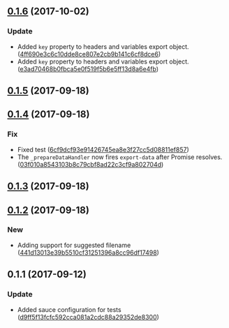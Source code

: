 <a name="0.1.6"></a>
## [0.1.6](https://github.com/advanced-rest-client/arc-data-export/compare/0.1.4...0.1.6) (2017-10-02)


### Update

* Added `key` property to headers and variables export object. ([4ff690e3c6c10dde8ce807e2cb9b141c6cf8dce6](https://github.com/advanced-rest-client/arc-data-export/commit/4ff690e3c6c10dde8ce807e2cb9b141c6cf8dce6))
* Added `key` property to headers and variables export object. ([e3ad70468b0fbca5e0f519f5b6e5ff13d8a6e4fb](https://github.com/advanced-rest-client/arc-data-export/commit/e3ad70468b0fbca5e0f519f5b6e5ff13d8a6e4fb))



<a name="0.1.5"></a>
## [0.1.5](https://github.com/advanced-rest-client/arc-data-export/compare/0.1.4...0.1.5) (2017-09-18)




<a name="0.1.4"></a>
## [0.1.4](https://github.com/advanced-rest-client/arc-data-export/compare/0.1.3...0.1.4) (2017-09-18)


### Fix

* Fixed test ([6cf9dcf93e91426745ea8e3f27cc5d08811ef857](https://github.com/advanced-rest-client/arc-data-export/commit/6cf9dcf93e91426745ea8e3f27cc5d08811ef857))
* The `_prepareDataHandler` now fires `export-data` after Promise resolves. ([03f010a8543103b8c79cbf8ad22c3cf9a802704d](https://github.com/advanced-rest-client/arc-data-export/commit/03f010a8543103b8c79cbf8ad22c3cf9a802704d))



<a name="0.1.3"></a>
## [0.1.3](https://github.com/advanced-rest-client/arc-data-export/compare/0.1.2...0.1.3) (2017-09-18)




<a name="0.1.2"></a>
## [0.1.2](https://github.com/advanced-rest-client/arc-data-export/compare/0.1.1...0.1.2) (2017-09-18)


### New

* Adding support for suggested filename ([441d13013e39b5510cf31251396a8cc96df17498](https://github.com/advanced-rest-client/arc-data-export/commit/441d13013e39b5510cf31251396a8cc96df17498))



<a name="0.1.1"></a>
## 0.1.1 (2017-09-12)


### Update

* Added sauce configuration for tests ([d9ff5f13fcfc592cca081a2cdc88a29352de8300](https://github.com/advanced-rest-client/arc-data-export/commit/d9ff5f13fcfc592cca081a2cdc88a29352de8300))



